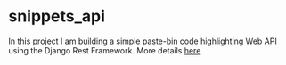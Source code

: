 # snippets_api

In this project I am building a simple paste-bin code highlighting Web API using the Django Rest Framework. More details [here](https://www.django-rest-framework.org/tutorial/1-serialization/)

